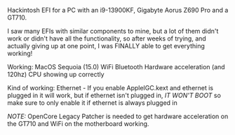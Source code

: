 Hackintosh EFI for a PC with an i9-13900KF, Gigabyte Aorus Z690 Pro and a GT710.

I saw many EFIs with similar components to mine, but a lot of them didn't work or didn't have all the functionality, so after weeks of trying, and actually giving up at one point, I was FINALLY able to get everything working!

Working:
  MacOS Sequoia (15.0)
  WiFi
  Bluetooth
  Hardware acceleration (and 120hz)
  CPU showing up correctly

Kind of working:
  Ethernet - If you enable AppleIGC.kext and ethernet is plugged in it will work, but if ethernet isn't plugged in, *IT WON'T BOOT* so make sure to only enable it if ethernet is always plugged in

*NOTE:*
  OpenCore Legacy Patcher is needed to get hardware acceleration on the GT710 and WiFi on the motherboard working.  
